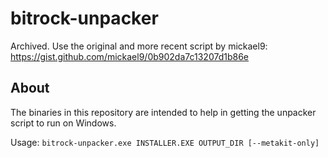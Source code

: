 # bitrock-unpacker

Archived. Use the original and more recent script by mickael9: https://gist.github.com/mickael9/0b902da7c13207d1b86e

## About

The binaries in this repository are intended to help in getting the unpacker script to run on Windows.

Usage: `bitrock-unpacker.exe INSTALLER.EXE OUTPUT_DIR [--metakit-only]`
